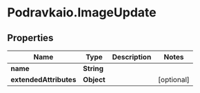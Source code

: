 # Podravkaio.ImageUpdate

## Properties
Name | Type | Description | Notes
------------ | ------------- | ------------- | -------------
**name** | **String** |  | 
**extendedAttributes** | **Object** |  | [optional] 



